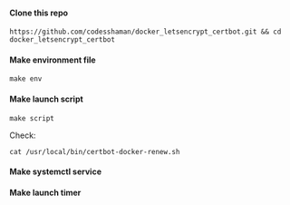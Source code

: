 #### Clone this repo

```
https://github.com/codesshaman/docker_letsencrypt_certbot.git && cd docker_letsencrypt_certbot
```

#### Make environment file


```
make env
```

#### Make launch script

```
make script
```

Check:

```
cat /usr/local/bin/certbot-docker-renew.sh
```

#### Make systemctl service



#### Make launch timer


